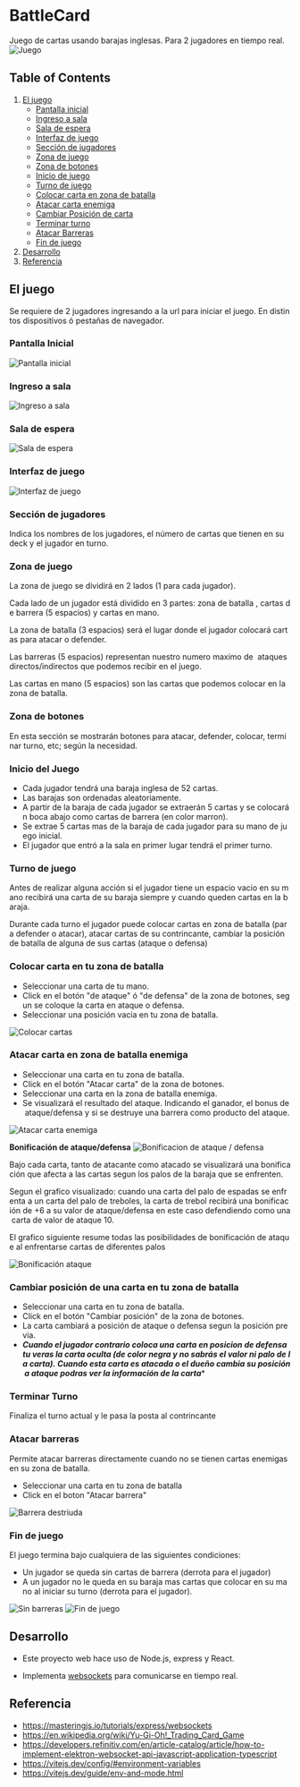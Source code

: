 # BattleCard
Juego de cartas usando barajas inglesas. Para 2 jugadores en tiempo real. 
![Juego](https://raw.githubusercontent.com/xsrpm/battlecard/master/app/images/pant5.png)

## Table of Contents
1. [El juego](#el-juego)
    - [Pantalla inicial](#pantalla-inicial)
    - [Ingreso a sala](#ingreso-a-sala)
    - [Sala de espera](#sala-de-espera)
    - [Interfaz de juego](#interfaz-de-juego)
    - [Sección de jugadores](#sección-de-jugadores)
    - [Zona de juego](#zona-de-juego)
    - [Zona de botones](#zona-de-botones)
    - [Inicio de juego](#inicio-del-juego)
    - [Turno de juego](#turno-de-juego)
    - [Colocar carta en zona de batalla](#colocar-carta-en-tu-zona-de-batalla)
    - [Atacar carta enemiga](#atacar-carta-en-zona-de-batalla-enemiga)
    - [Cambiar Posición de carta](#cambiar-posición-de-una-carta-en-tu-zona-de-batalla)
    - [Terminar turno](#terminar-turno)
    - [Atacar Barreras](#atacar-barreras)
    - [Fin de juego](#fin-de-juego)
2. [Desarrollo](#desarrollo)
3. [Referencia](#referencia)


## El juego

Se requiere de 2 jugadores ingresando a la url para iniciar el juego. En distintos dispositivos ó pestañas de navegador.
### Pantalla Inicial
![Pantalla inicial](https://raw.githubusercontent.com/xsrpm/battlecard/master/app/images/pant1.png)

### Ingreso a sala
![Ingreso a sala](https://raw.githubusercontent.com/xsrpm/battlecard/master/app/images/pant2.png)

### Sala de espera
![Sala de espera](https://raw.githubusercontent.com/xsrpm/battlecard/master/app/images/pant3.png)

### Interfaz de juego
![Interfaz de juego](https://raw.githubusercontent.com/xsrpm/battlecard/master/app/images/pant4.png)

### Sección de jugadores

Indica los nombres de los jugadores, el número de cartas que tienen en su deck y el jugador en turno.

### Zona de juego

La zona de juego se dividirá en 2 lados (1 para cada jugador).

Cada lado de un jugador está dividido en 3 partes: zona de batalla , cartas de barrera (5 espacios) y cartas en mano.

La zona de batalla (3 espacios) será el lugar donde el jugador colocará cartas para atacar o defender.

Las barreras (5 espacios) representan nuestro numero maximo de  ataques directos/indirectos que podemos recibir en el juego.

Las cartas en mano (5 espacios) son las cartas que podemos colocar en la zona de batalla.

### Zona de botones

En esta sección se mostrarán botones para atacar, defender, colocar, terminar turno, etc; según la necesidad.

### Inicio del Juego

- Cada jugador tendrá una baraja inglesa de 52 cartas.
- Las barajas son ordenadas aleatoriamente.
- A partir de la baraja de cada jugador se extraerán 5 cartas y se colocarán boca abajo como cartas de barrera (en color marron).
- Se extrae 5 cartas mas de la baraja de cada jugador para su mano de juego inicial.
- El jugador que entró a la sala en primer lugar tendrá el primer turno.

### Turno de juego

Antes de realizar alguna acción si el jugador tiene un espacio vacio en su mano recibirá una carta de su baraja siempre y cuando queden cartas en la baraja.

Durante cada turno el jugador puede colocar cartas en zona de batalla (para defender o atacar), atacar cartas de su contrincante, cambiar la posición de batalla de alguna de sus cartas (ataque o defensa)

### Colocar carta en tu zona de batalla

- Seleccionar una carta de tu mano.
- Click en el botón "de ataque" ó "de defensa" de la zona de botones, segun se coloque la carta en ataque o defensa.
- Seleccionar una posición vacia en tu zona de batalla.

![Colocar cartas](https://github.com/xsrpm/battlecard/blob/master/app/images/pant5.png?raw=true)

### Atacar carta en zona de batalla enemiga

- Seleccionar una carta en tu zona de batalla.
- Click en el botón "Atacar carta" de la zona de botones.
- Seleccionar una carta en la zona de batalla enemiga.
- Se visualizará el resultado del ataque. Indicando el ganador, el bonus de ataque/defensa y si se destruye una barrera como producto del ataque.

![Atacar carta enemiga](https://github.com/xsrpm/battlecard/blob/master/app/images/pant6.png?raw=true)

**Bonificación de ataque/defensa**
![Bonificacion de ataque / defensa](https://github.com/xsrpm/battlecard/blob/master/app/images/pant10.png?raw=true)

Bajo cada carta, tanto de atacante como atacado se visualizará una bonificación que afecta a las cartas segun los palos de la baraja que se enfrenten.

Segun el grafico visualizado: cuando una carta del palo de espadas se enfrenta a un carta del palo de treboles, la carta de trebol recibirá una bonificación de +6 a su valor de ataque/defensa en este caso defendiendo como una carta de valor de ataque 10.

El grafico siguiente resume todas las posibilidades de bonificación de ataque al enfrentarse cartas de diferentes palos

![Bonificación ataque](https://github.com/xsrpm/battlecard/blob/master/app/images/bonificacion-ataque.png?raw=true)

### Cambiar posición de una carta en tu zona de batalla

- Seleccionar una carta en tu zona de batalla.
- Click en el botón "Cambiar posición" de la zona de botones.
- La carta cambiará a posición de ataque o defensa segun la posición previa.
- ***Cuando el jugador contrario coloca una carta en posicion de defensa tu veras la carta oculta (de color negra y no sabrás el valor ni palo de la carta). Cuando esta carta es atacada o el dueño cambia su posición a ataque podras ver la información de la carta****


### Terminar Turno

Finaliza el turno actual y le pasa la posta al contrincante

### Atacar barreras

Permite atacar barreras directamente cuando no se tienen cartas enemigas en su zona de batalla.

- Seleccionar una carta en tu zona de batalla
- Click en el boton "Atacar barrera"

![Barrera destriuda](https://github.com/xsrpm/battlecard/blob/master/app/images/pant7.png?raw=true)


### Fin de juego

El juego termina bajo cualquiera de las siguientes condiciones:

- Un jugador se queda sin cartas de barrera (derrota para el jugador)
- A un jugador no le queda en su baraja mas cartas que colocar en su mano al iniciar su turno (derrota para el jugador).

![Sin barreras](https://raw.githubusercontent.com/xsrpm/battlecard/master/app/images/pant8.png)
![Fin de juego](https://raw.githubusercontent.com/xsrpm/battlecard/master/app/images/pant9.png)



## Desarrollo

- Este proyecto web hace uso de Node.js, express y React.

- Implementa [websockets](https://developer.mozilla.org/es/docs/Web/API/WebSockets_API) para comunicarse en tiempo real.


## Referencia

- https://masteringjs.io/tutorials/express/websockets
- https://en.wikipedia.org/wiki/Yu-Gi-Oh!_Trading_Card_Game
- https://developers.refinitiv.com/en/article-catalog/article/how-to-implement-elektron-websocket-api-javascript-application-typescript
- https://vitejs.dev/config/#environment-variables
- https://vitejs.dev/guide/env-and-mode.html